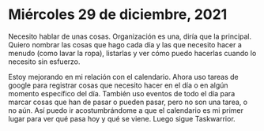 # Miércoles 29 de diciembre, 2021
Necesito hablar de unas cosas. Organización es una, diría que la principal. Quiero nombrar las cosas que hago cada día y las que necesito hacer a menudo (como lavar la ropa), listarlas y ver cómo puedo hacerlas cuando lo necesito sin esfuerzo.

Estoy mejorando en mi relación con el calendario. Ahora uso tareas de google para registrar cosas que necesito hacer en el día o en algún momento específico del día. También uso eventos de todo el día para marcar cosas que han de pasar o pueden pasar, pero no son una tarea, o no aún. Así puedo ir acostumbrándome a que el calendario es mi primer lugar para ver qué pasa hoy y qué se viene. Luego sigue Taskwarrior.

